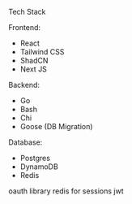 Tech Stack

Frontend:

- React
- Tailwind CSS
- ShadCN
- Next JS

Backend:
- Go
- Bash
- Chi
- Goose (DB Migration)

Database:
- Postgres
- DynamoDB
- Redis


oauth library
redis for sessions
jwt 



